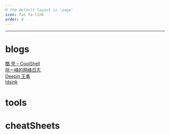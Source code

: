 ```yaml
---
# the default layout is 'page'
icon: fas fa-link
order: 4
---
```


***
# blogs
[酷 壳 – CoolShell](https://coolshell.cn)  
[阮一峰的网络日志](https://www.ruanyifeng.com/blog/)  
[Deepin 王勇](https://manateelazycat.github.io/)  
[ldsink](https://ldsink.com/)  

# tools
# cheatSheets
